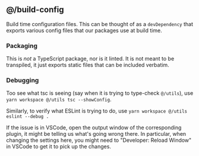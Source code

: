## @/build-config

Build time configuration files. This can be thought of as a `devDependency` that
exports various config files that our packages use at build time.

### Packaging

This is _not_ a TypeScript package, nor is it linted. It is not meant to be
transpiled, it just exports static files that can be included verbatim.

### Debugging

Too see what tsc is seeing (say when it is trying to type-check `@/utils`), use
`yarn workspace @/utils tsc --showConfig`.

Similarly, to verify what ESLint is trying to do, use
`yarn workspace @/utils eslint --debug .`

If the issue is in VSCode, open the output window of the corresponding plugin,
it might be telling us what's going wrong there. In particular, when changing
the settings here, you might need to "Developer: Reload Window" in VSCode to get
it to pick up the changes.
